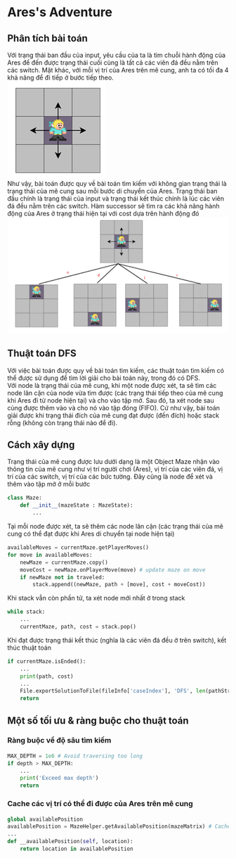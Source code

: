 # Ares's Adventure

## Phân tích bài toán

Với trạng thái ban đầu của input, yêu cầu của ta là tìm chuỗi hành động của Ares để đến được trạng thái cuối cùng là tất cả các viên đá đều nằm trên các switch. Mặt khác, với mỗi vị trí của Ares trên mê cung, anh ta có tối đa 4 khả năng để đi tiếp ở bước tiếp theo. \
![alt text](/assets/image.png) \
Như vậy, bài toán được quy về bài toán tìm kiếm với không gian trạng thái là trạng thái của mê cung sau mỗi bước di chuyển của Ares. Trạng thái ban đầu chính là trạng thái của input và trạng thái kết thúc chính là lúc các viên đá đều nằm trên các switch. Hàm successor sẽ tìm ra các khả năng hành động của Ares ở trạng thái hiện tại với cost dựa trên hành động đó \
![alt text](/assets/image-1.png)

## Thuật toán DFS

Với việc bài toán được quy về bài toán tìm kiếm, các thuật toán tìm kiếm có thể được sử dụng để tìm lời giải cho bài toán này, trong đó có DFS. \
Với node là trạng thái của mê cung, khi một node được xét, ta sẽ tìm các node lân cận của node vừa tìm được (các trạng thái tiếp theo của mê cung khi Ares đi từ node hiện tại) và cho vào tập mở. Sau đó, ta xét node sau cùng được thêm vào và cho nó vào tập đóng (FIFO). Cứ như vậy, bài toán giải được khi trạng thái đích của mê cung đạt được (đến đích) hoặc stack rỗng (không còn trạng thái nào để đi).

## Cách xây dựng

Trạng thái của mê cung được lưu dưới dạng là một Object Maze nhận vào thông tin của mê cung như vị trí người chơi (Ares), vị trí của các viên đá, vị trí của các switch, vị trí của các bức tường. Đây cũng là node để xét và thêm vào tập mở ở mỗi bước

```python
class Maze:
    def __init__(mazeState : MazeState):
        ...
```

Tại mỗi node được xét, ta sẽ thêm các node lân cận (các trạng thái của mê cung có thể đạt được khi Ares di chuyển tại node hiện tại)

```python
availableMoves = currentMaze.getPlayerMoves()
for move in availableMoves:
    newMaze = currentMaze.copy()
    moveCost = newMaze.onPlayerMove(move) # update maze on move
    if newMaze not in traveled:
        stack.append((newMaze, path + [move], cost + moveCost))
```

Khi stack vẫn còn phần tử, ta xét node mới nhất ở trong stack

```python
while stack:
    ...
    currentMaze, path, cost = stack.pop()
```

Khi đạt được trạng thái kết thúc (nghĩa là các viên đá đều ở trên switch), kết thúc thuật toán

```python
if currentMaze.isEnded():
    ...
    print(path, cost)
    ...
    File.exportSolutionToFile(fileInfo['caseIndex'], 'DFS', len(pathStr), pathStr, cost, nodesGenerated, searchTime, memoryUsed)
    return
```

## Một số tối ưu & ràng buộc cho thuật toán

### Ràng buộc về độ sâu tìm kiếm

```python
MAX_DEPTH = 1e6 # Avoid traversing too long
if depth > MAX_DEPTH:
    ...
    print('Exceed max depth')
    return
```

### Cache các vị trí có thể đi được của Ares trên mê cung

```python
global availablePosition
availablePosition = MazeHelper.getAvailablePosition(mazeMatrix) # Cache available position to reduce time complexity and space complexity
...
def __availablePosition(self, location):
    return location in availablePosition
```
